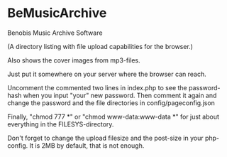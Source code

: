 # BeMusicArchive

Benobis Music Archive Software

(A directory listing with file upload capabilities for the browser.)

Also shows the cover images from mp3-files.

Just put it somewhere on your server where the browser can reach.

Uncomment the commented two lines in index.php to see the
password-hash when you input "your" new password.
Then comment it again and change the password
and the file directories in config/pageconfig.json

Finally, "chmod 777 *" or "chmod www-data:www-data *" for just about
everything in the FILESYS-directory.

Don't forget to change the upload filesize and the post-size in your
php-config. It is 2MB by default, that is not enough.
